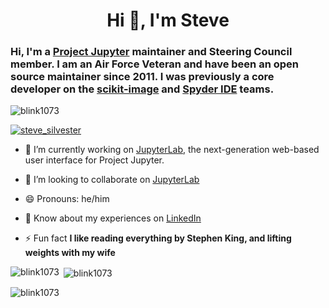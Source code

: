 <h1 align="center">Hi 👋, I'm Steve</h1>

### Hi, I'm a [Project Jupyter](https://jupyter.org/) maintainer and Steering Council member.  I am an Air Force Veteran and have been an open source maintainer since 2011.  I was previously a core developer on the [scikit-image](https://scikit-image.org/) and [Spyder IDE](https://www.spyder-ide.org/) teams.

<p align="left"> <img src="https://komarev.com/ghpvc/?username=blink1073&label=Profile%20views&color=0e75b6&style=flat" alt="blink1073" /> </p>

<p align="left"> <a href="https://twitter.com/steve_silvester" target="blank"><img src="https://img.shields.io/twitter/follow/steve_silvester?logo=twitter&style=for-the-badge" alt="steve_silvester" /></a> </p>

- 🔭 I’m currently working on [JupyterLab](https://jupyterlab.readthedocs.io/en/stable/), the next-generation web-based user interface for Project Jupyter.

- 👯 I’m looking to collaborate on [JupyterLab](https://github.com/jupyterlab/jupyterlab)

- 😄 Pronouns: he/him

- 📄 Know about my experiences on [LinkedIn](https://www.linkedin.com/in/steven-silvester-90318721/)

- ⚡ Fun fact **I like reading everything by Stephen King, and lifting weights with my wife**

<p><img align="left" src="https://github-readme-stats.vercel.app/api/top-langs?username=blink1073&show_icons=true&locale=en&layout=compact" alt="blink1073" /></p>

<p>&nbsp;<img align="center" src="https://github-readme-stats.vercel.app/api?username=blink1073&show_icons=true&locale=en" alt="blink1073" /></p>

<p><img align="center" src="https://github-readme-streak-stats.herokuapp.com/?user=blink1073&" alt="blink1073" /></p>
